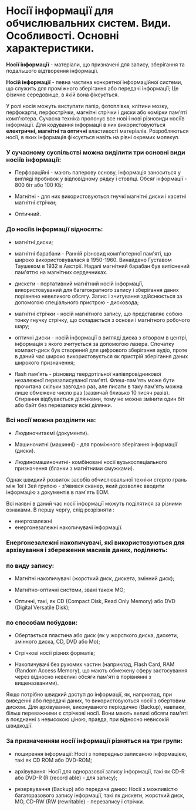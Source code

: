 # Носії інформації для обчислювальних систем. Види. Особливості. Основні характеристики.
**Носії інформації** - матеріали, що призначені для запису, зберігання та подальшого відтворення інформації.

**Носій інформації** - певна частина конкретної інформаційної системи, що служить для проміжного зберігання або передачі інформації; Це фізичне середовище, в якій вона фіксується.
 

У ролі носія можуть виступати папір, фотоплівка, клітини мозку, перфокарти, перфострічки, магнітні стрічки і диски або комірки пам'яті комп'ютера. Сучасна техніка пропонує все нові і нові різновиди носіїв інформації. Для кодування інформації в них використовуються **електричні, магнітні та оптичні** властивості матеріалів. Розробляються носії, в яких інформація фіксується навіть на рівні окремих молекул.

### У сучасному суспільстві можна виділити три основні види носіїв інформації:

- Перфораційні - мають паперову основу, інформація заноситься у вигляді пробивок у відповідному рядку і стовпці. Обсяг інформації - 800 біт або 100 КБ;

-  Магнітні - для них використовуються гнучкі магнітні диски і касетні магнітні стрічки;

-  Оптичний.

### До носіїв інформації відносять:

- магнітні диски;

- магнітні барабани - Ранній різновид комп'ютерної пам'яті, що широко використовувалася в 1950-1960. Винайдено Густавом Таушеком в 1932 в Австрії. Надалі магнітний барабан був витіснений пам'яттю на магнітних сердечниках.

- дискети - портативний магнітний носій інформації, використовуваний для багатократного запису і зберігання даних порівняно невеликого обсягу. Запис і зчитування здійснюється за допомогою спеціального пристрою - дисковода;

- магнітні стрічки - носій магнітного запису, що представляє собою тонку гнучку стрічку, що складається з основи і магнітного робочого шару;

- оптичні диски - носій інформації в вигляді диска з отвором в центрі, інформація з якого зчитується за допомогою лазера. Спочатку компакт-диск був створений для цифрового зберігання аудіо, проте в даний час широко використовується як пристрій зберігання даних широкого призначення;

- flash пам'ять - різновид твердотільної напівпровідникової незалежної перезаписуваної пам'яті. Флеш-пам'ять може бути прочитана скільки завгодно раз, але писати в таку пам'ять можна лише обмежене число раз (зазвичай близько 10 тисяч разів). Стирання відбувається ділянками, тому не можна змінити один біт або байт без перезапису всієї ділянки.

### Всі носії можна розділити на:

- Людиночитаємі (документи).

- Машиночитні (машинні) - для проміжного зберігання інформації (диски).

- Людиномашиночитні- комбіновані носії вузькоспеціального призначення (бланки з магнітними смужками).

Однак швидкий розвиток засобів обчислювальної техніки стерло грань між 1ої і 3ей групою - з'явився сканер, який дозволяє вводити інформацію з документів в пам'ять ЕОМ.

Всі наявні в даний час носії інформації можуть поділятися за різними ознаками. В першу чергу, слід розрізняти :
- енергозалежні 
- енергонезалежні накопичувачі інформації.
### Енергонезалежні накопичувачі, які використовуються для архівування і збереження масивів даних, поділяють:

### по виду запису:

- Магнітні накопичувачі (жорсткий диск, дискета, змінний диск);

- Магнітно-оптичні системи, звані також МО;

- Оптичні, такі, як CD (Compact Disk, Read Only Memory) або DVD (Digital Versatile Disk);

### по способам побудови:

-  Обертається пластина або диск (як у жорсткого диска, дискети, змінного диска, CD, DVD або Mо);

-  Стрічкові носії різних форматів;

-  Накопичувачі без рухомих частин (наприклад, Flash Card, RAM (Random Access Memory), що мають обмежену сферу застосування через відносно невеликі обсяги пам'яті в порівнянні з вищеназваними).

Якщо потрібно швидкий доступ до інформації, як, наприклад, при виведенні або передачі даних, то використовуються носії з обертовим диском. Для архівування, виконуваного періодично (Backup), навпаки, більш переважними є стрічкові носії. Вони мають великі обсяги пам'яті в поєднанні з невисокою ціною, правда, при відносно невисокій швидкодії.

### За призначенням носії інформації різняться на три групи:

- поширення інформації: Носії з попередньо записаною інформацією, такі як CD ROM або DVD-ROM;

- архівування: Носії для одноразової запису інформації, такі як CD-R або DVD-R (R (record able) - для запису);

- резервування (Backup) або передача даних: Носії з можливістю багаторазового запису інформації, такі як дискети, жорсткий диск, MO, CD-RW (RW (rewritable) - перезапису і стрічки.



